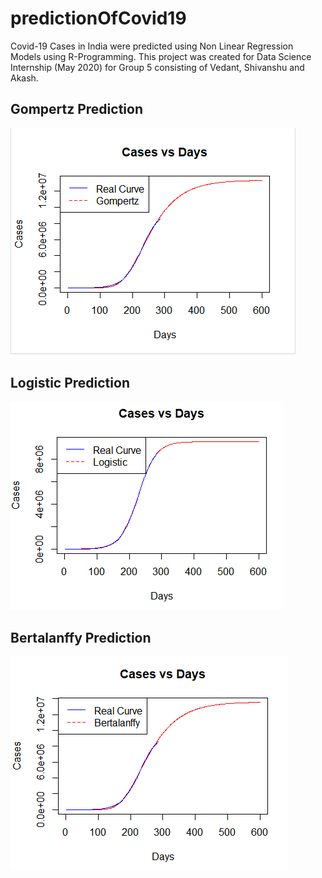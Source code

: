 # predictionOfCovid19
Covid-19 Cases in India were predicted using Non Linear Regression Models using R-Programming. This project was created for Data Science Internship (May 2020) for Group 5 consisting of Vedant, Shivanshu and Akash.

## Gompertz Prediction
![Gompertz](https://github.com/VedantPandya/predictionOfCovid19/blob/main/Images/gompertz.PNG)

## Logistic Prediction
![Logistic](https://github.com/VedantPandya/predictionOfCovid19/blob/main/Images/logistic.PNG)

## Bertalanffy Prediction
![Bertalanffy](https://github.com/VedantPandya/predictionOfCovid19/blob/main/Images/bertalanffy.PNG)

